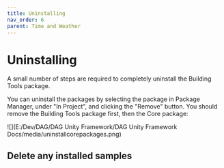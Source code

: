 ```yaml
---
title: Uninstalling
nav_order: 6
parent: Time and Weather
---
```


# Uninstalling

A small number of steps are required to completely uninstall the Building Tools package.

You can uninstall the packages by selecting the package in Package Manager, under "In Project", and clicking the "Remove" button. You should remove the Building Tools package first, then the Core package:

![](E:/Dev/DAG/DAG Unity Framework/DAG Unity Framework Docs/media/uninstallcorepackages.png)

## Delete any installed samples
